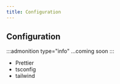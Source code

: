 ```yaml
---
title: Configuration
---
```


## Configuration

:::admonition type="info"
...coming soon
:::

-   Prettier
-   tsconfig
-   tailwind
